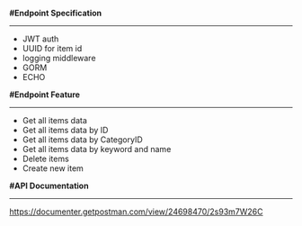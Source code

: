 **#Endpoint Specification**

---

* JWT auth
* UUID for item id
* logging middleware
* GORM
* ECHO

**#Endpoint Feature**

---

- Get all items data
- Get all items data by ID
- Get all items data by CategoryID
- Get all items data by keyword and name
- Delete items
- Create new item

**#API Documentation**

---

https://documenter.getpostman.com/view/24698470/2s93m7W26C
